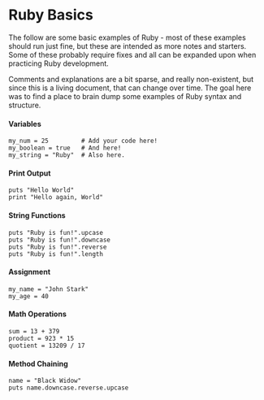 # Ruby Basics

The follow are some basic examples of Ruby - most of these examples should run just fine, but these are intended as more notes and starters. Some of these probably require fixes and all can be expanded upon when practicing Ruby development.

Comments and explanations are a bit sparse, and really non-existent, but since this is a living document, that can change over time. The goal here was to find a place to brain dump some examples of Ruby syntax and structure.

#### Variables

```
my_num = 25         # Add your code here!
my_boolean = true   # And here!
my_string = "Ruby"  # Also here.
```

#### Print Output

```
puts "Hello World"
print "Hello again, World"
```

#### String Functions

```
puts "Ruby is fun!".upcase
puts "Ruby is fun!".downcase
puts "Ruby is fun!".reverse
puts "Ruby is fun!".length
```

#### Assignment
 
```
my_name = "John Stark"
my_age = 40
```

#### Math Operations

```
sum = 13 + 379
product = 923 * 15
quotient = 13209 / 17
```

#### Method Chaining

```
name = "Black Widow"
puts name.downcase.reverse.upcase
```
